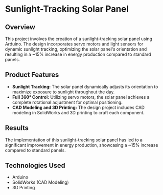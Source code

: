 # Sunlight-Tracking Solar Panel

## Overview

This project involves the creation of a sunlight-tracking solar panel using Arduino. The design incorporates servo motors and light sensors for dynamic sunlight tracking, optimizing the solar panel's orientation and resulting in a ~15% increase in energy production compared to standard panels.

## Product Features

- **Sunlight Tracking:** The solar panel dynamically adjusts its orientation to maximize exposure to sunlight throughout the day.
- **Full 360° Control:** Utilizing servo motors, the solar panel achieves a complete rotational adjustment for optimal positioning.
- **CAD Modeling and 3D Printing:** The design project includes CAD modeling in SolidWorks and 3D printing to craft each component.

## Results

The implementation of this sunlight-tracking solar panel has led to a significant improvement in energy production, showcasing a ~15% increase compared to standard panels.

## Technologies Used

- Arduino
- SolidWorks (CAD Modeling)
- 3D Printing
